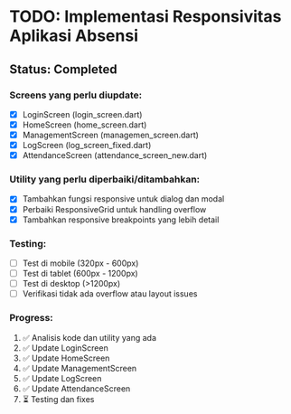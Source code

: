 # TODO: Implementasi Responsivitas Aplikasi Absensi

## Status: Completed

### Screens yang perlu diupdate:
- [x] LoginScreen (login_screen.dart)
- [x] HomeScreen (home_screen.dart)
- [x] ManagementScreen (managemen_screen.dart)
- [x] LogScreen (log_screen_fixed.dart)
- [x] AttendanceScreen (attendance_screen_new.dart)

### Utility yang perlu diperbaiki/ditambahkan:
- [x] Tambahkan fungsi responsive untuk dialog dan modal
- [x] Perbaiki ResponsiveGrid untuk handling overflow
- [x] Tambahkan responsive breakpoints yang lebih detail

### Testing:
- [ ] Test di mobile (320px - 600px)
- [ ] Test di tablet (600px - 1200px)
- [ ] Test di desktop (>1200px)
- [ ] Verifikasi tidak ada overflow atau layout issues

### Progress:
1. ✅ Analisis kode dan utility yang ada
2. ✅ Update LoginScreen
3. ✅ Update HomeScreen
4. ✅ Update ManagementScreen
5. ✅ Update LogScreen
6. ✅ Update AttendanceScreen
7. ⏳ Testing dan fixes
